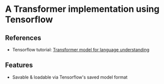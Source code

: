 # A Transformer implementation using Tensorflow

## References
* Tensorflow tutorial: [Transformer model for language understanding]([https://www.tensorflow.org/tutorials/text/transformer#encoder_layer][https://www.tensorflow.org/tutorials/text/transformer#encoder_layer])

## Features
* Savable & loadable via Tensorflow's saved model format